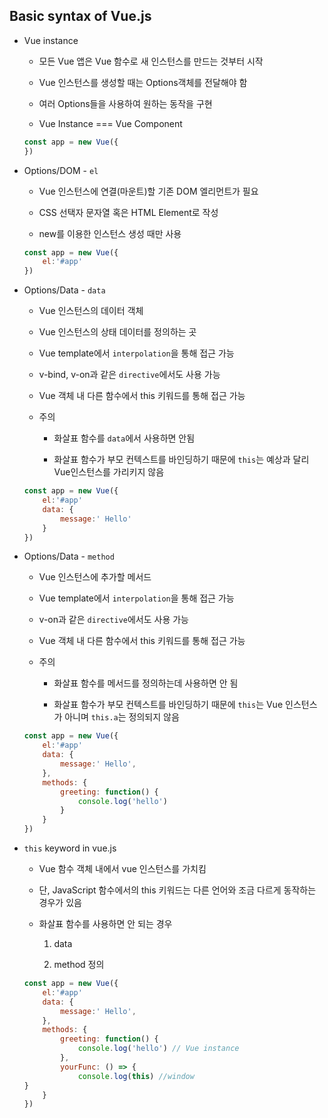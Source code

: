 ## Basic syntax of Vue.js

* Vue instance
  
  * 모든 Vue 앱은 Vue 함수로 새 인스턴스를 만드는 것부터 시작
  
  * Vue 인스턴스를 생성할 때는 Options객체를 전달해야 함
  
  * 여러 Options들을 사용하여 원하는 동작을 구현
  
  * Vue Instance === Vue Component
  
  ```javascript
  const app = new Vue({
  })
  ```

* Options/DOM - `el`
  
  * Vue 인스턴스에 연결(마운트)할 기존 DOM 엘리먼트가 필요
  
  * CSS 선택자 문자열 혹은 HTML Element로 작성
  
  * new를 이용한 인스턴스 생성 때만 사용
  
  ```javascript
  const app = new Vue({
      el:'#app'
  })
  ```

* Options/Data - `data`
  
  * Vue 인스턴스의 데이터 객체
  
  * Vue 인스턴스의 상태 데이터를 정의하는 곳
  
  * Vue template에서 `interpolation`을 통해 접근 가능
  
  * v-bind, v-on과 같은 `directive`에서도 사용 가능
  
  * Vue 객체 내 다른 함수에서 this 키워드를 통해 접근 가능
  
  * 주의 
    
    * 화살표 함수를 `data`에서 사용하면 안됨
    
    * 화살표 함수가 부모 컨텍스트를 바인딩하기 때문에 `this`는 예상과 달리 Vue인스턴스를 가리키지 않음
  
  ```javascript
  const app = new Vue({
      el:'#app'
      data: {
          message:' Hello'
      }
  })
  ```

* Options/Data - `method`
  
  * Vue 인스턴스에 추가할 메서드
  
  * Vue template에서 `interpolation`을 통해 접근 가능
  
  * v-on과 같은 `directive`에서도 사용 가능
  
  * Vue 객체 내 다른 함수에서 this 키워드를 통해 접근 가능
  
  * 주의
    
    * 화살표 함수를 메서드를 정의하는데 사용하면 안 됨
    
    * 화살표 함수가 부모 컨텍스트를 바인딩하기 때문에 `this`는 Vue 인스턴스가 아니며 `this.a`는 정의되지 않음
  
  ```javascript
  const app = new Vue({
      el:'#app'
      data: {
          message:' Hello',
      },
      methods: {
          greeting: function() {
              console.log('hello')
          }
      }
  })
  ```

* `this` keyword in vue.js
  
  * Vue 함수 객체 내에서 vue 인스턴스를 가치킴
  
  * 단, JavaScript 함수에서의 this 키워드는 다른 언어와 조금 다르게 동작하는 경우가 있음
  
  * 화살표 함수를 사용하면 안 되는 경우
    
    1. data
    
    2. method 정의
  
  ```javascript
  const app = new Vue({
      el:'#app'
      data: {
          message:' Hello',
      },
      methods: {
          greeting: function() {
              console.log('hello') // Vue instance
          },
          yourFunc: () => {
              console.log(this) //window
  }
      }
  })
  ```
  
  
